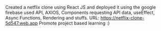 Created a netflix clone using React JS and deployed it using the google firebase 
used API, AXIOS, Components requesting API data, useEffect, Async Functions, Rendering and stuffs.
URL: https://netflix-clone-5d547.web.app
Promote project based learning :)
